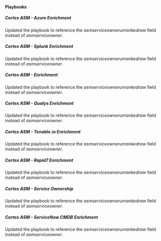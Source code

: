 
#### Playbooks

##### Cortex ASM - Azure Enrichment

Updated the playbook to reference the *asmserviceownerunrankedraw* field instead of *asmserviceowner*.

##### Cortex ASM - Splunk Enrichment

Updated the playbook to reference the *asmserviceownerunrankedraw* field instead of *asmserviceowner*.

##### Cortex ASM - Enrichment

Updated the playbook to reference the *asmserviceownerunrankedraw* field instead of *asmserviceowner*.

##### Cortex ASM - Qualys Enrichment

Updated the playbook to reference the *asmserviceownerunrankedraw* field instead of *asmserviceowner*.

##### Cortex ASM - Tenable.io Enrichment

Updated the playbook to reference the *asmserviceownerunrankedraw* field instead of *asmserviceowner*.

##### Cortex ASM - Rapid7 Enrichment

Updated the playbook to reference the *asmserviceownerunrankedraw* field instead of *asmserviceowner*.

##### Cortex ASM - Service Ownership

Updated the playbook to reference the *asmserviceownerunrankedraw* field instead of *asmserviceowner*.

##### Cortex ASM - ServiceNow CMDB Enrichment

Updated the playbook to reference the *asmserviceownerunrankedraw* field instead of *asmserviceowner*.
